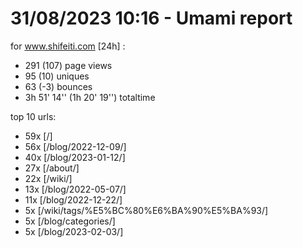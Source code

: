 # 31/08/2023 10:16 - Umami report
for www.shifeiti.com [24h] :

 - 291 (107) page views
 - 95 (10) uniques
 - 63 (-3) bounces
 - 3h 51' 14'' (1h 20' 19'') totaltime


top 10 urls:
 - 59x [/]
 - 56x [/blog/2022-12-09/]
 - 40x [/blog/2023-01-12/]
 - 27x [/about/]
 - 22x [/wiki/]
 - 13x [/blog/2022-05-07/]
 - 11x [/blog/2022-12-22/]
 - 5x [/wiki/tags/%E5%BC%80%E6%BA%90%E5%BA%93/]
 - 5x [/blog/categories/]
 - 5x [/blog/2023-02-03/]



